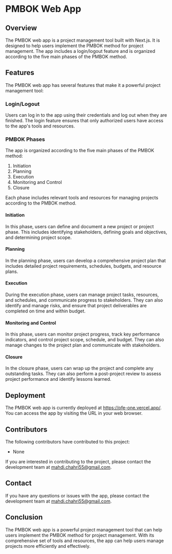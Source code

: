 # PMBOK Web App

## Overview

The PMBOK web app is a project management tool built with Next.js. It is designed to help users implement the PMBOK method for project management. The app includes a login/logout feature and is organized according to the five main phases of the PMBOK method.

## Features

The PMBOK web app has several features that make it a powerful project management tool:

### Login/Logout

Users can log in to the app using their credentials and log out when they are finished. The login feature ensures that only authorized users have access to the app's tools and resources.

### PMBOK Phases

The app is organized according to the five main phases of the PMBOK method:

1. Initiation
2. Planning
3. Execution
4. Monitoring and Control
5. Closure

Each phase includes relevant tools and resources for managing projects according to the PMBOK method.

#### Initiation

In this phase, users can define and document a new project or project phase. This includes identifying stakeholders, defining goals and objectives, and determining project scope.

#### Planning

In the planning phase, users can develop a comprehensive project plan that includes detailed project requirements, schedules, budgets, and resource plans.

#### Execution

During the execution phase, users can manage project tasks, resources, and schedules, and communicate progress to stakeholders. They can also identify and manage risks, and ensure that project deliverables are completed on time and within budget.

#### Monitoring and Control

In this phase, users can monitor project progress, track key performance indicators, and control project scope, schedule, and budget. They can also manage changes to the project plan and communicate with stakeholders.

#### Closure

In the closure phase, users can wrap up the project and complete any outstanding tasks. They can also perform a post-project review to assess project performance and identify lessons learned.

## Deployment

The PMBOK web app is currently deployed at https://pfe-one.vercel.app/. You can access the app by visiting the URL in your web browser.

## Contributors

The following contributors have contributed to this project:

- None

If you are interested in contributing to the project, please contact the development team at mahdi.chahri55@gmail.com.

## Contact

If you have any questions or issues with the app, please contact the development team at mahdi.chahri55@gmail.com.

## Conclusion

The PMBOK web app is a powerful project management tool that can help users implement the PMBOK method for project management. With its comprehensive set of tools and resources, the app can help users manage projects more efficiently and effectively.